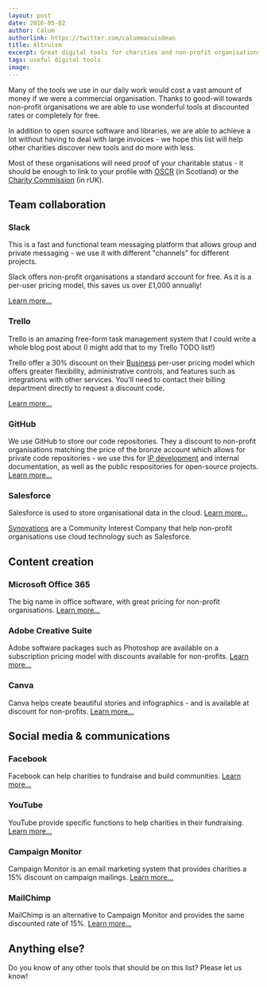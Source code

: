 ```yaml
---
layout: post
date: 2016-05-02
author: Calum
authorlink: https://twitter.com/calummacuisdean
title: Altruism
excerpt: Great digital tools for charities and non-profit organisations
tags: useful digital tools
image:
---
```


Many of the tools we use in our daily work would cost a vast amount of money if we were a commercial organisation. Thanks to good-will towards non-profit organisations we are able to use wonderful tools at discounted rates or completely for free. 

In addition to open source software and libraries, we are able to achieve a lot without having to deal with large invoices - we hope this list will help other charities discover new tools and do more with less.

Most of these organisations will need proof of your charitable status - it should be enough to link to your profile with [OSCR](http://www.oscr.org.uk/charities/search-scottish-charity-register) (in Scotland) or the [Charity Commission](http://apps.charitycommission.gov.uk/showcharity/registerofcharities/RegisterHomePage.aspx) (in rUK). 

## Team collaboration
### Slack
This is a fast and functional team messaging platform that allows group and private messaging - we use it with different "channels" for different projects.

Slack offers non-profit organisations a standard account for free. As it is a per-user pricing model, this saves us over £1,000 annually!

[Learn more...](https://get.slack.help/hc/en-us/articles/204368833-Slack-for-Nonprofits)

### Trello 
Trello is an amazing free-form task management system that I could write a whole blog post about (I might add that to my Trello TODO list!)

Trello offer a 30% discount on their [Business](https://trello.com/business-class) per-user pricing model which offers greater flexibility, administrative controls, and features such as integrations with other services. You'll need to contact their billing department directly to request a discount code. 

[Learn more...](http://help.trello.com/article/718-how-much-does-trello-cost)

### GitHub
We use GitHub to store our code repositories. They a discount to non-profit organisations matching the price of the bronze account which allows for private code repositories - we use this for [IP development](https://en.wikipedia.org/wiki/Intellectual_property) and internal documentation, as well as the public respositories for open-source projects. [Learn more...](https://github.com/nonprofit)

### Salesforce
Salesforce is used to store organisational data in the cloud. [Learn more...](http://www.salesforce.org/nonprofit/)

[Synovations](http://synovations.co.uk/) are a Community Interest Company that help non-profit organisations use cloud technology such as Salesforce.

## Content creation
### Microsoft Office 365
The big name in office software, with great pricing for non-profit organisations. [Learn more...](https://products.office.com/en-us/nonprofit/office-365-nonprofit-plans-and-pricing)

### Adobe Creative Suite
Adobe software packages such as Photoshop are available on a subscription pricing model with discounts available for non-profits. [Learn more...](https://helpx.adobe.com/buying-programs/non-profit.html)

### Canva
Canva helps create beautiful stories and infographics - and is available at discount for non-profits. [Learn more...](https://about.canva.com/canva-for-nonprofits/)

## Social media & communications
### Facebook
Facebook can help charities to fundraise and build communities. [Learn more...](https://nonprofits.fb.com/)

### YouTube
YouTube provide specific functions to help charities in their fundraising. [Learn more...](https://www.youtube.com/nonprofits)

### Campaign Monitor
Campaign Monitor is an email marketing system that provides charities a 15% discount on campaign mailings. [Learn more...](https://www.campaignmonitor.com/non-profits/)

### MailChimp
MailChimp is an alternative to Campaign Monitor and provides the same discounted rate of 15%. [Learn more...](http://mailchimp.com/for-nonprofits/)

## Anything else?
Do you know of any other tools that should be on this list? Please let us know!
